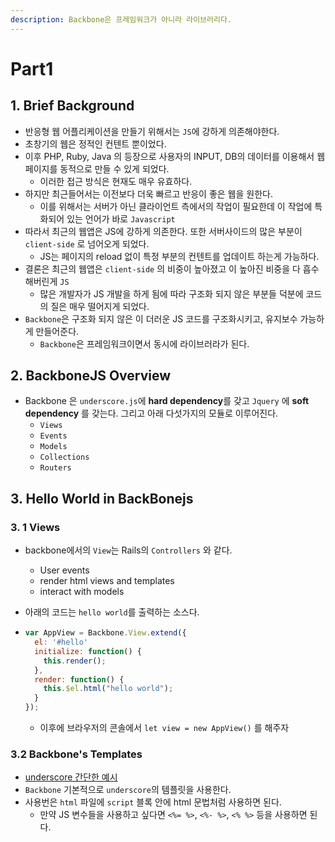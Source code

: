 ```yaml
---
description: Backbone은 프레임워크가 아니라 라이브러리다.
---
```


# Part1

## 1. Brief Background

* 반응형 웹 어플리케이션을 만들기 위해서는 `JS`에 강하게 의존해야한다.
* 초창기의 웹은 정적인 컨텐트 뿐이었다.
* 이후 PHP, Ruby, Java 의 등장으로 사용자의 INPUT, DB의 데이터를 이용해서 웹페이지를 동적으로 만들 수 있게 되었다.
  * 이러한 접근 방식은 현재도 매우 유효하다.
* 하지만 최근들어서는 이전보다 더욱 빠르고 반응이 좋은 웹을 원한다.
  * 이를 위해서는 서버가 아닌 클라이언트 측에서의 작업이 필요한데 이 작업에 특화되어 있는 언어가 바로 `Javascript`
* 따라서 최근의 웹앱은 JS에 강하게 의존한다. 또한 서버사이드의 많은 부분이 `client-side` 로 넘어오게 되었다.
  * JS는 페이지의 reload 없이 특정 부분의 컨텐트를 업데이트 하는게 가능하다.
* 결론은 최근의 웹앱은 `client-side` 의 비중이 높아졌고 이 높아진 비중을 다 흡수해버린게 `JS`
  * 많은 개발자가 JS 개발을 하게 됨에 따라 구조화 되지 않은 부분들 덕분에 코드의 질은 매우 떨어지게 되었다.
* `Backbone`은 구조화 되지 않은 이 더러운 JS 코드를 구조화시키고, 유지보수 가능하게 만들어준다.
  * `Backbone`은 프레임워크이면서 동시에 라이브러라가 된다.

## 2. BackboneJS Overview

* Backbone 은 `underscore.js`에 **hard dependency**를 갖고 `Jquery` 에 **soft dependency**    를 갖는다. 그리고 아래 다섯가지의 모듈로 이루어진다.
  * `Views`
  * `Events`
  * `Models`
  * `Collections`
  * `Routers`

## 3. Hello World in BackBonejs

### 3. 1 Views

* backbone에서의 `View`는 Rails의 `Controllers` 와 같다.
  * User events
  * render html views and templates
  * interact with models
* 아래의 코드는 `hello world`를 출력하는 소스다.
* ```javascript
  var AppView = Backbone.View.extend({
    el: '#hello'
    initialize: function() {
      this.render();
    },
    render: function() {
      this.$el.html("hello world");
    }
  });
  ```

  * 이후에 브라우저의 콘솔에서 `let view = new AppView()` 를 해주자

### 3.2 Backbone's Templates

* [underscore 간단한 예시](https://dololak.tistory.com/406)
* `Backbone` 기본적으로 `underscore`의 템플릿을 사용한다.
* 사용번은 `html` 파일에 `script` 블록 안에 html 문법처럼 사용하면 된다.
  * 만약 JS 변수들을 사용하고 싶다면 `<%= %>`, `<%- %>`, `<% %>` 등을 사용하면 된다.

